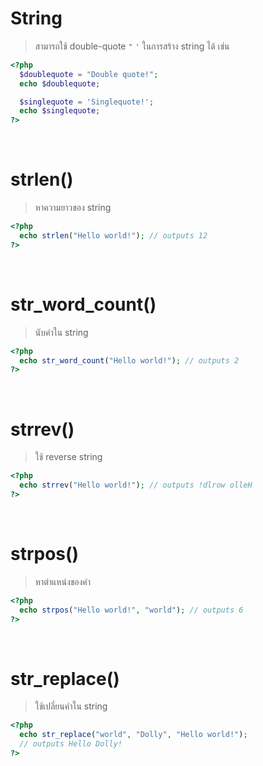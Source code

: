 # String

> สามารถใช้ double-quote `"` `'` ในการสร้าง string ได้ เช่น

```php
<?php
  $doublequote = "Double quote!";
  echo $doublequote;

  $singlequote = 'Singlequote!';
  echo $singlequote;
?>
```

<br>

# strlen()

> หาความยาวของ string

```php
<?php
  echo strlen("Hello world!"); // outputs 12
?>
```

<br>

# str_word_count()

> นับคำใน string

```php
<?php
  echo str_word_count("Hello world!"); // outputs 2
?>
```

<br>

# strrev()

> ใช้ reverse string

```php
<?php
  echo strrev("Hello world!"); // outputs !dlrow olleH
?>
```

<br>

# strpos()

> หาตำแหน่งของคำ

```php
<?php
  echo strpos("Hello world!", "world"); // outputs 6
?>
```

<br>

# str_replace()

> ใช้เปลี่ยนคำใน string

```php
<?php
  echo str_replace("world", "Dolly", "Hello world!");
  // outputs Hello Dolly!
?>
```
